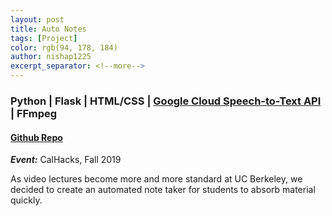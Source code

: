 ```yaml
---
layout: post
title: Auto Notes
tags: [Project]
color: rgb(94, 178, 184)
author: nishap1225
excerpt_separator: <!--more-->
---
```

### Python | Flask | HTML/CSS | [Google Cloud Speech-to-Text API](https://cloud.google.com/speech-to-text/) | FFmpeg  
<!--more-->

#### [Github Repo](https://github.com/LarynQi/AutoNotes)  
***Event:*** CalHacks, Fall 2019  

As video lectures become more and more standard at UC Berkeley, we decided to create an automated note taker for students to absorb material quickly.
